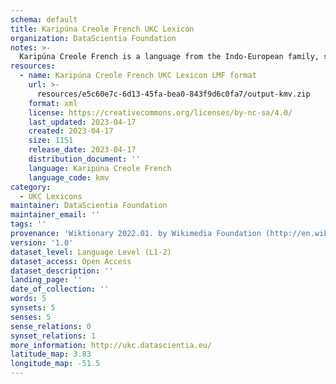 ```yaml
---
schema: default
title: Karipúna Creole French UKC Lexicon
organization: DataScientia Foundation
notes: >-
  Karipúna Creole French is a language from the Indo-European family, spoken in South America. The UKC Lexicon of Karipúna Creole French is represented as a lexico-semantic network. It consists of words, word senses, synsets, as well as sense-level and synset-level relationships.
resources:
  - name: Karipúna Creole French UKC Lexicon LMF format
    url: >-
      resources/e5c60e7c-6d13-45fa-bea0-843f9d6c0fa7/output-kmv.zip
    format: xml
    license: https://creativecommons.org/licenses/by-nc-sa/4.0/
    last_updated: 2023-04-17
    created: 2023-04-17
    size: 1151
    release_date: 2023-04-17
    distribution_document: ''
    language: Karipúna Creole French
    language_code: kmv
category:
  - UKC Lexicons
maintainer: DataScientia Foundation
maintainer_email: ''
tags: ''
provenance: 'Wiktionary 2022.01. by Wikimedia Foundation (http://en.wiktionary.org); Princeton WordNet 2.1 by Princeton University (https://wordnet.princeton.edu)'
version: '1.0'
dataset_level: Language Level (L1-2)
dataset_access: Open Access
dataset_description: ''
landing_page: ''
date_of_collection: ''
words: 5
synsets: 5
senses: 5
sense_relations: 0
synset_relations: 1
more_information: http://ukc.datascientia.eu/
latitude_map: 3.83
longitude_map: -51.5
---
```

